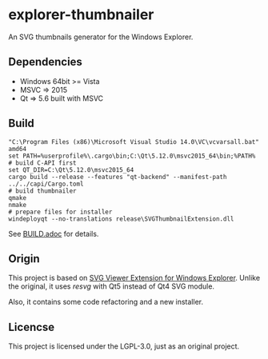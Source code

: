 # explorer-thumbnailer

An SVG thumbnails generator for the Windows Explorer.

## Dependencies

- Windows 64bit >= Vista
- MSVC => 2015
- Qt => 5.6 built with MSVC

## Build

```batch
"C:\Program Files (x86)\Microsoft Visual Studio 14.0\VC\vcvarsall.bat" amd64
set PATH=%userprofile%\.cargo\bin;C:\Qt\5.12.0\msvc2015_64\bin;%PATH%
# build C-API first
set QT_DIR=C:\Qt\5.12.0\msvc2015_64
cargo build --release --features "qt-backend" --manifest-path ../../capi/Cargo.toml
# build thumbnailer
qmake
nmake
# prepare files for installer
windeployqt --no-translations release\SVGThumbnailExtension.dll
```

See [BUILD.adoc](../../BUILD.adoc) for details.

## Origin

This project is based on
[SVG Viewer Extension for Windows Explorer](https://github.com/maphew/svg-explorer-extension).
Unlike the original, it uses *resvg* with Qt5 instead of Qt4 SVG module.

Also, it contains some code refactoring and a new installer.

## Licencse

This project is licensed under the LGPL-3.0, just as an original project.
